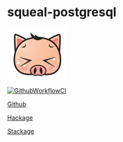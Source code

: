 # squeal-postgresql

![squeal-icon](https://raw.githubusercontent.com/morphismtech/squeal/dev/squeal.gif)

[![GithubWorkflowCI](https://github.com/morphismtech/squeal/actions/workflows/ci.yml/badge.svg)](https://github.com/morphismtech/squeal/actions/workflows/ci.yml)

[Github](https://github.com/morphismtech/squeal)

[Hackage](https://hackage.haskell.org/package/squeal-postgresql)

[Stackage](https://www.stackage.org/package/squeal-postgresql)
